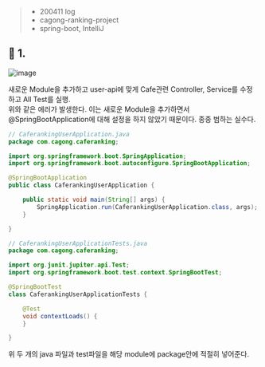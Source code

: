> - 200411 log
> - cagong-ranking-project  
> - spring-boot, IntelliJ  


## 🔖 1.

![image](https://user-images.githubusercontent.com/41675375/79040341-b83d9f80-7c22-11ea-95b4-9f96a1bb13de.png)

새로운 Module을 추가하고 user-api에 맞게 Cafe관련 Controller, Service를 수정하고 All Test를 실행.  
위와 같은 에러가 발생한다. 이는 새로운 Module을 추가하면서 @SpringBootApplication에 대해 설정을 하지 않았기 때문이다. 종종 범하는 실수다.
```java
// CaferankingUserApplication.java
package com.cagong.caferanking;

import org.springframework.boot.SpringApplication;
import org.springframework.boot.autoconfigure.SpringBootApplication;

@SpringBootApplication
public class CaferankingUserApplication {

	public static void main(String[] args) {
		SpringApplication.run(CaferankingUserApplication.class, args);
	}

}
```
```java
// CaferankingUserApplicationTests.java
package com.cagong.caferanking;

import org.junit.jupiter.api.Test;
import org.springframework.boot.test.context.SpringBootTest;

@SpringBootTest
class CaferankingUserApplicationTests {

	@Test
	void contextLoads() {
	}

}
```
위 두 개의 java 파일과 test파일을 해당 module에 package안에 적절히 넣어준다.


